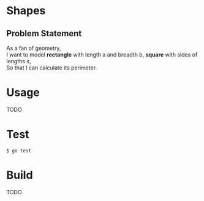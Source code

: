 # Shapes 

## Problem Statement
As a fan of geometry,  
I want to model **rectangle** with length a and breadth b, **square** with sides of lengths s,  
So that I can calculate its perimeter.

# Usage 
TODO

# Test 
    $ go test

# Build 
TODO
